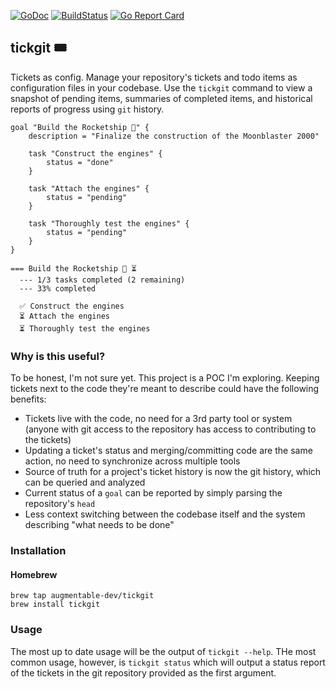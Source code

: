 [![GoDoc](https://godoc.org/github.com/augmentable-dev/tickgit?status.svg)](https://godoc.org/github.com/augmentable-dev/tickgit)
[![BuildStatus](https://github.com/augmentable-dev/tickgit/workflows/tests/badge.svg)](https://github.com/augmentable-dev/tickgit/actions?workflow=tests)
[![Go Report Card](https://goreportcard.com/badge/github.com/augmentable-dev/tickgit)](https://goreportcard.com/report/github.com/augmentable-dev/tickgit)

## tickgit 🎟️

Tickets as config. Manage your repository's tickets and todo items as configuration files in your codebase. Use the `tickgit` command to view a snapshot of pending items, summaries of completed items, and historical reports of progress using `git` history.


```hcl
goal "Build the Rocketship 🚀" {
    description = "Finalize the construction of the Moonblaster 2000"

    task "Construct the engines" {
        status = "done"
    }

    task "Attach the engines" {
        status = "pending"
    }

    task "Thoroughly test the engines" {
        status = "pending"
    }
}
```

```
=== Build the Rocketship 🚀 ⏳
  --- 1/3 tasks completed (2 remaining)
  --- 33% completed

  ✅ Construct the engines
  ⏳ Attach the engines
  ⏳ Thoroughly test the engines
```

### Why is this useful?

To be honest, I'm not sure yet. This project is a POC I'm exploring. Keeping tickets next to the code they're meant to describe could have the following benefits:

- Tickets live with the code, no need for a 3rd party tool or system (anyone with git access to the repository has access to contributing to the tickets)
- Updating a ticket's status and merging/committing code are the same action, no need to synchronize across multiple tools
- Source of truth for a project's ticket history is now the git history, which can be queried and analyzed
- Current status of a `goal` can be reported by simply parsing the repository's `head`
- Less context switching between the codebase itself and the system describing "what needs to be done"


### Installation

#### Homebrew

```
brew tap augmentable-dev/tickgit
brew install tickgit
```


### Usage

The most up to date usage will be the output of `tickgit --help`. THe most common usage, however, is `tickgit status` which will output a status report of the tickets in the git repository provided as the first argument.
